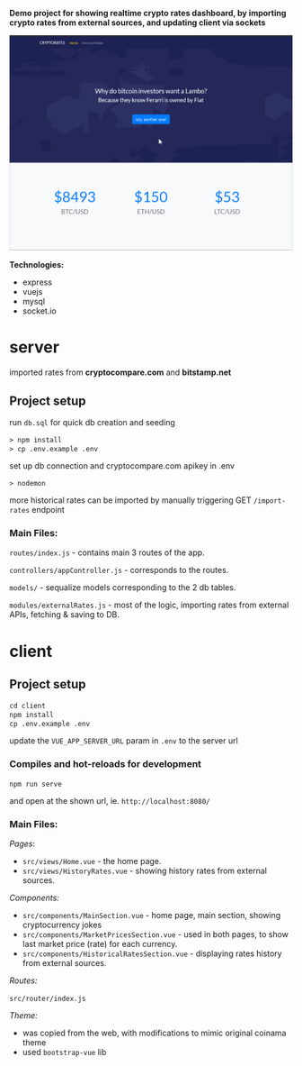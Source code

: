 **Demo project for showing realtime crypto rates dashboard, by importing crypto rates from external sources, and updating client via sockets**

![](https://github.com/vuurball/crypto-rates-realtime/blob/master/demo.gif)

**Technologies:**

- express
- vuejs
- mysql
- socket.io

# server

imported rates from **cryptocompare.com** and **bitstamp.net**

## Project setup

run `db.sql` for quick db creation and seeding

```
> npm install
> cp .env.example .env
```

set up db connection and cryptocompare.com apikey in .env

```
> nodemon
```

more historical rates can be imported by manually triggering GET `/import-rates` endpoint

### Main Files:

`routes/index.js` - contains main 3 routes of the app.

`controllers/appController.js` - corresponds to the routes.

`models/` - sequalize models corresponding to the 2 db tables.

`modules/externalRates.js` - most of the logic, importing rates from external APIs, fetching & saving to DB.

# client

## Project setup

```
cd client
npm install
cp .env.example .env
```

update the `VUE_APP_SERVER_URL` param in `.env` to the server url

### Compiles and hot-reloads for development

```
npm run serve
```

and open at the shown url, ie. `http://localhost:8080/`

### Main Files:

_Pages_:

- `src/views/Home.vue` - the home page.
- `src/views/HistoryRates.vue` - showing history rates from external sources.

_Components:_

- `src/components/MainSection.vue` - home page, main section, showing cryptocurrency jokes
- `src/components/MarketPricesSection.vue` - used in both pages, to show last market price (rate) for each currency.
- `src/components/HistoricalRatesSection.vue` - displaying rates history from external sources.

_Routes:_

`src/router/index.js`

_Theme:_

- was copied from the web, with modifications to mimic original coinama theme
- used `bootstrap-vue` lib
